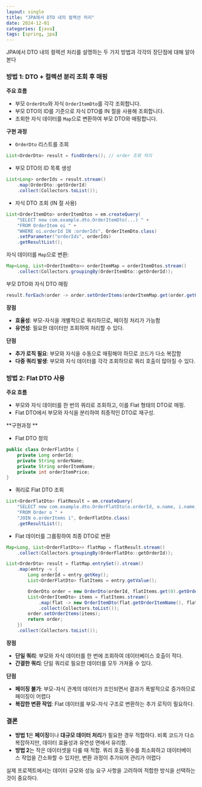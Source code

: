 ```yaml
---
layout: single
title: "JPA에서 DTO 내의 컬렉션 처리"
date: 2024-12-01
categories: [java]
tags: [spring, jpa]
---
```


JPA에서 DTO 내의 컬렉션 처리를 설명하는 두 가지 방법과 각각의 장단점에 대해 알아본다

### 방법 1: DTO + 컬렉션 분리 조회 후 매핑

**주요 흐름**

-   부모 `OrderDto`와 자식 `OrderItemDto`를 각각 조회합니다.
-   부모 DTO의 ID를 기준으로 자식 DTO를 IN 절을 사용해 조회합니다.
-   조회한 자식 데이터를 `Map`으로 변환하여 부모 DTO와 매핑합니다.

**구현 과정**

-   `OrderDto` 리스트를 조회

```java
List<OrderDto> result = findOrders(); // order 조회 처리
```

-   부모 DTO의 ID 목록 생성

```java
List<Long> orderIds = result.stream()
    .map(OrderDto::getOrderId)
    .collect(Collectors.toList());
```

-   자식 DTO 조회 (IN 절 사용)

```java
List<OrderItemDto> orderItemDtos = em.createQuery(
    "SELECT new com.example.dto.OrderItemDto(...) " +
    "FROM OrderItem oi " +
    "WHERE oi.orderId IN :orderIds", OrderItemDto.class)
    .setParameter("orderIds", orderIds)
    .getResultList();
```

자식 데이터를 `Map`으로 변환:

```java
Map<Long, List<OrderItemDto>> orderItemMap = orderItemDtos.stream()
    .collect(Collectors.groupingBy(OrderItemDto::getOrderId));
```

부모 DTO와 자식 DTO 매핑

```java
result.forEach(order -> order.setOrderItems(orderItemMap.get(order.getOrderId())));
```

**장점**

-   **효율성**: 부모-자식을 개별적으로 쿼리하므로, 페이징 처리가 가능함
-   **유연성**: 필요한 데이터만 조회하여 처리할 수 있다.

**단점**

-   **추가 로직 필요**: 부모와 자식을 수동으로 매핑해야 하므로 코드가 다소 복잡함
-   **다중 쿼리 발생**: 부모와 자식 데이터를 각각 조회하므로 쿼리 호출이 많아질 수 있다.

### 방법 2: Flat DTO 사용

**주요 흐름**

-   부모와 자식 데이터를 한 번의 쿼리로 조회하고, 이를 Flat 형태의 DTO로 매핑.
-   Flat DTO에서 부모와 자식을 분리하여 최종적인 DTO로 재구성.

**구현과정 **

-   Flat DTO 정의

```java
public class OrderFlatDto {
    private Long orderId;
    private String orderName;
    private String orderItemName;
    private int orderItemPrice;
}
```

-   쿼리로 Flat DTO 조회

```java
List<OrderFlatDto> flatResult = em.createQuery(
    "SELECT new com.example.dto.OrderFlatDto(o.orderId, o.name, i.name, i.price) " +
    "FROM Order o " +
    "JOIN o.orderItems i", OrderFlatDto.class)
    .getResultList();

```

-   Flat 데이터를 그룹핑하여 최종 DTO로 변환

```java
Map<Long, List<OrderFlatDto>> flatMap = flatResult.stream()
    .collect(Collectors.groupingBy(OrderFlatDto::getOrderId));

List<OrderDto> result = flatMap.entrySet().stream()
    .map(entry -> {
        Long orderId = entry.getKey();
        List<OrderFlatDto> flatItems = entry.getValue();

        OrderDto order = new OrderDto(orderId, flatItems.get(0).getOrderName());
        List<OrderItemDto> items = flatItems.stream()
            .map(flat -> new OrderItemDto(flat.getOrderItemName(), flat.getOrderItemPrice()))
            .collect(Collectors.toList());
        order.setOrderItems(items);
        return order;
    })
    .collect(Collectors.toList());

```

**장점**

-   **단일 쿼리**: 부모와 자식 데이터를 한 번에 조회하여 데이터베이스 호출이 적다.
-   **간결한 쿼리**: 단일 쿼리로 필요한 데이터를 모두 가져올 수 있다.

**단점**

-   **페이징 불가**: 부모-자식 관계의 데이터가 조인되면서 결과가 폭발적으로 증가하므로 페이징이 어렵다
-   **복잡한 변환 작업**: Flat 데이터를 부모-자식 구조로 변환하는 추가 로직이 필요하다.

### **결론**

-   **방법 1**은 **페이징**이나 **대규모 데이터 처리**가 필요한 경우 적합하다. 비록 코드가 다소 복잡하지만, 데이터 효율성과 유연성 면에서 유리함.
-   **방법 2**는 작은 데이터셋을 다룰 때 적합. 쿼리 호출 횟수를 최소화하고 데이터베이스 작업을 간소화할 수 있지만, 변환 과정이 추가되어 관리가 어렵다

실제 프로젝트에서는 데이터 규모와 성능 요구 사항을 고려하여 적합한 방식을 선택하는 것이 중요하다.
